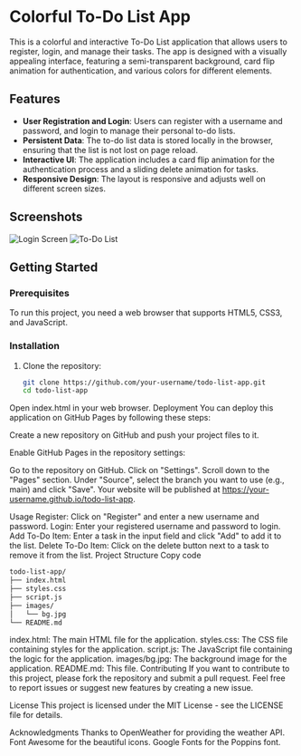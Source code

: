 # Colorful To-Do List App

This is a colorful and interactive To-Do List application that allows users to register, login, and manage their tasks. The app is designed with a visually appealing interface, featuring a semi-transparent background, card flip animation for authentication, and various colors for different elements.

## Features

- **User Registration and Login**: Users can register with a username and password, and login to manage their personal to-do lists.
- **Persistent Data**: The to-do list data is stored locally in the browser, ensuring that the list is not lost on page reload.
- **Interactive UI**: The application includes a card flip animation for the authentication process and a sliding delete animation for tasks.
- **Responsive Design**: The layout is responsive and adjusts well on different screen sizes.

## Screenshots

![Login Screen](images/login.png)
![To-Do List](images/todo-list.png)

## Getting Started

### Prerequisites

To run this project, you need a web browser that supports HTML5, CSS3, and JavaScript.

### Installation

1. Clone the repository:
   ```bash
   git clone https://github.com/your-username/todo-list-app.git
   cd todo-list-app
Open index.html in your web browser.
Deployment
You can deploy this application on GitHub Pages by following these steps:

Create a new repository on GitHub and push your project files to it.

Enable GitHub Pages in the repository settings:

Go to the repository on GitHub.
Click on "Settings".
Scroll down to the "Pages" section.
Under "Source", select the branch you want to use (e.g., main) and click "Save".
Your website will be published at https://your-username.github.io/todo-list-app.

Usage
Register: Click on "Register" and enter a new username and password.
Login: Enter your registered username and password to login.
Add To-Do Item: Enter a task in the input field and click "Add" to add it to the list.
Delete To-Do Item: Click on the delete button next to a task to remove it from the list.
Project Structure
Copy code
```bash
todo-list-app/
├── index.html
├── styles.css
├── script.js
├── images/
│   └── bg.jpg
└── README.md
```
index.html: The main HTML file for the application.
styles.css: The CSS file containing styles for the application.
script.js: The JavaScript file containing the logic for the application.
images/bg.jpg: The background image for the application.
README.md: This file.
Contributing
If you want to contribute to this project, please fork the repository and submit a pull request. Feel free to report issues or suggest new features by creating a new issue.

License
This project is licensed under the MIT License - see the LICENSE file for details.

Acknowledgments
Thanks to OpenWeather for providing the weather API.
Font Awesome for the beautiful icons.
Google Fonts for the Poppins font.
